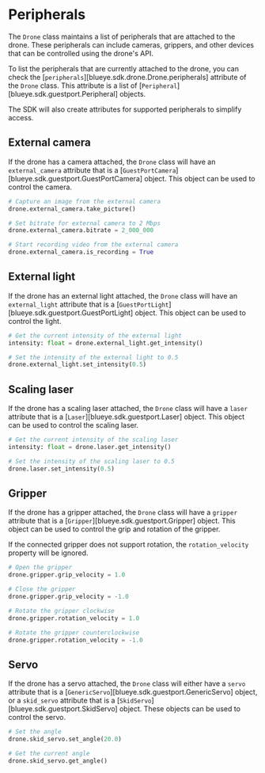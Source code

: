 # Peripherals

The `Drone` class maintains a list of peripherals that are attached to the drone. These peripherals can include cameras, grippers, and other devices that can be controlled using the drone's API.

To list the peripherals that are currently attached to the drone, you can check the [`peripherals`][blueye.sdk.drone.Drone.peripherals] attribute of the `Drone` class. This attribute is a list of [`Peripheral`][blueye.sdk.guestport.Peripheral] objects.

The SDK will also create attributes for supported peripherals to simplify access.

## External camera
If the drone has a camera attached, the `Drone` class will have an `external_camera` attribute that is a [`GuestPortCamera`][blueye.sdk.guestport.GuestPortCamera] object. This object can be used to control the camera.

```python
# Capture an image from the external camera
drone.external_camera.take_picture()

# Set bitrate for external camera to 2 Mbps
drone.external_camera.bitrate = 2_000_000

# Start recording video from the external camera
drone.external_camera.is_recording = True
```

## External light
If the drone has an external light attached, the `Drone` class will have an `external_light` attribute that is a [`GuestPortLight`][blueye.sdk.guestport.GuestPortLight] object. This object can be used to control the light.

```python
# Get the current intensity of the external light
intensity: float = drone.external_light.get_intensity()

# Set the intensity of the external light to 0.5
drone.external_light.set_intensity(0.5)
```

## Scaling laser
If the drone has a scaling laser attached, the `Drone` class will have a `laser` attribute that is a [`Laser`][blueye.sdk.guestport.Laser] object. This object can be used to control the scaling laser.

```python
# Get the current intensity of the scaling laser
intensity: float = drone.laser.get_intensity()

# Set the intensity of the scaling laser to 0.5
drone.laser.set_intensity(0.5)
```

## Gripper
If the drone has a gripper attached, the `Drone` class will have a `gripper` attribute that is a [`Gripper`][blueye.sdk.guestport.Gripper] object. This object can be used to control the grip and rotation of the gripper.

If the connected gripper does not support rotation, the `rotation_velocity` property will be ignored.

```python
# Open the gripper
drone.gripper.grip_velocity = 1.0

# Close the gripper
drone.gripper.grip_velocity = -1.0

# Rotate the gripper clockwise
drone.gripper.rotation_velocity = 1.0

# Rotate the gripper counterclockwise
drone.gripper.rotation_velocity = -1.0
```

## Servo
If the drone has a servo attached, the `Drone` class will either have a `servo` attribute that is a [`GenericServo`][blueye.sdk.guestport.GenericServo] object, or a `skid_servo` attribute that is a [`SkidServo`][blueye.sdk.guestport.SkidServo] object. These objects can be used to control the servo.

```python
# Set the angle
drone.skid_servo.set_angle(20.0)

# Get the current angle
drone.skid_servo.get_angle()
```

